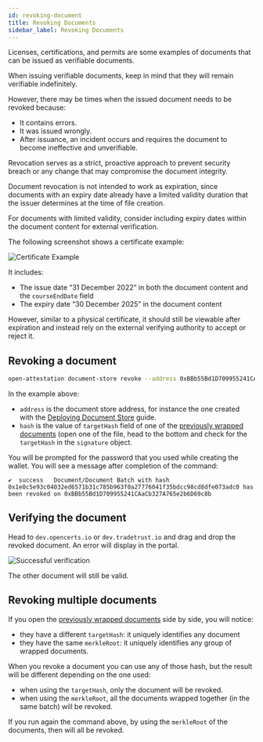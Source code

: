 ```yaml
---
id: revoking-document
title: Revoking Documents
sidebar_label: Revoking Documents
---
```


Licenses, certifications, and permits are some examples of documents that can be issued as verifiable documents.

When issuing verifiable documents, keep in mind that they will remain verifiable indefinitely.

However, there may be times when the issued document needs to be revoked because: 

* It contains errors.
* It was issued wrongly.
* After issuance, an incident occurs and requires the document to become ineffective and unverifiable.

Revocation serves as a strict, proactive approach to prevent security breach or any change that may compromise the document integrity. 

Document revocation is not intended to work as expiration, since documents with an expiry date already have a limited validity duration that the issuer determines at the time of file creation. 

For documents with limited validity, consider including expiry dates within the document content for external verification.

The following screenshot shows a certificate example: 

![Certificate Example](/docs/integrator-section/verifiable-document/ethereum/revoking-document/sample-cert-expiry.png)

It includes: 

* The issue date “31 December 2022” in both the document content and the `courseEndDate` field
* The expiry date “30 December 2025” in the document content

However, similar to a physical certificate, it should still be viewable after expiration and instead rely on the external verifying authority to accept or reject it.

## Revoking a document

```bash
open-attestation document-store revoke --address 0xBBb55Bd1D709955241CAaCb327A765e2b6D69c8b --hash 0x1e0c5e93c04032ed6571b31c785b963f0a27776041f35bdcc98cd8dfe073adc0  --network sepolia --encrypted-wallet-path wallet.json
```

In the example above:

- `address` is the document store address, for instance the one created with the [Deploying Document Store](/docs/integrator-section/verifiable-document/ethereum/document-store) guide.
- `hash` is the value of `targetHash` field of one of the [previously wrapped documents](/docs/integrator-section/verifiable-document/ethereum/wrapping-document) (open one of the file, head to the bottom and check for the `targetHash` in the `signature` object.

You will be prompted for the password that you used while creating the wallet. You will see a message after completion of the command:

```text
✔  success   Document/Document Batch with hash 0x1e0c5e93c04032ed6571b31c785b963f0a27776041f35bdcc98cd8dfe073adc0 has been revoked on 0xBBb55Bd1D709955241CAaCb327A765e2b6D69c8b
```

## Verifying the document

Head to `dev.opencerts.io` or `dev.tradetrust.io` and drag and drop the revoked document. An error will display in the portal.

![Successful verification](/docs/integrator-section/verifiable-document/ethereum/revoking-document/verifying.png)

The other document will still be valid.

## Revoking multiple documents

If you open the [previously wrapped documents](/docs/integrator-section/verifiable-document/ethereum/wrapping-document) side by side, you will notice:

- they have a different `targetHash`: it uniquely identifies any document
- they have the same `merkleRoot`: it uniquely identifies any group of wrapped documents.

When you revoke a document you can use any of those hash, but the result will be different depending on the one used:

- when using the `targetHash`, only the document will be revoked.
- when using the `merkleRoot`, all the documents wrapped together (in the same batch) will be revoked.

If you run again the command above, by using the `merkleRoot` of the documents, then will all be revoked.
